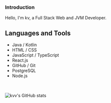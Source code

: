 ### Introduction

Hello, I'm kv, a Full Stack Web and JVM Developer.

## Languages and Tools

- Java / Kotlin
- HTML / CSS
- JavaScript / TypeScript
- React.js
- GitHub / Git
- PostgreSQL
- Node.js

<br></br>
![kvv's GitHub stats](https://github-readme-stats.vercel.app/api?username=kvv79&show_icons=true&theme=midnight-purple)
